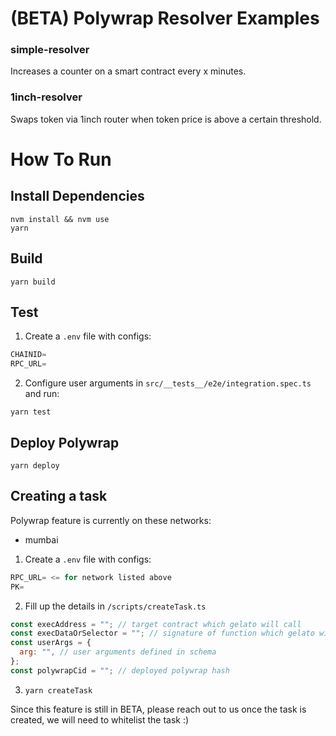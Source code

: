 # (BETA) Polywrap Resolver Examples

### simple-resolver

Increases a counter on a smart contract every x minutes.

### 1inch-resolver

Swaps token via 1inch router when token price is above a certain threshold.

# How To Run

## Install Dependencies

`nvm install && nvm use`  
`yarn`

## Build

`yarn build`

## Test

1. Create a `.env` file with configs:

```js
CHAINID=
RPC_URL=
```

2. Configure user arguments in `src/__tests__/e2e/integration.spec.ts` and run:

`yarn test`

## Deploy Polywrap

`yarn deploy`

## Creating a task

Polywrap feature is currently on these networks:

- mumbai

1. Create a `.env` file with configs:

```js
RPC_URL= <= for network listed above
PK=
```

2. Fill up the details in `/scripts/createTask.ts`

```js
const execAddress = ""; // target contract which gelato will call
const execDataOrSelector = ""; // signature of function which gelato will call
const userArgs = {
  arg: "", // user arguments defined in schema
};
const polywrapCid = ""; // deployed polywrap hash
```

3. `yarn createTask`

Since this feature is still in BETA, please reach out to us once the task is created, we will need to whitelist the task :)

